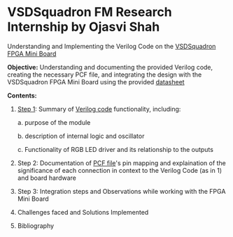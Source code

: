 # VSDSquadron FM Research Internship by Ojasvi Shah
Understanding and Implementing the Verilog Code on the [VSDSquadron FPGA Mini Board](https://www.vlsisystemdesign.com/vsdsquadronfm/)

**Objective:** Understanding and documenting the provided Verilog code, creating the necessary PCF file, and integrating the design with the VSDSquadron FPGA Mini Board using the provided [datasheet](https://www.vlsisystemdesign.com/wp-content/uploads/2024/12/datasheet.pdf)

**Contents:**
1. [Step 1](https://github.com/ojasvi-shah/VSDSquadron-FM-Research-Internship-by-Ojasvi-Shah/blob/main/Verilog%20Functionality.md): Summary of [Verilog code](https://github.com/thesourcerer8/VSDSquadron_FM/blob/main/led_blue/top.v) functionality, including:

   a. purpose of the module

   b. description of internal logic and oscillator

   c. Functionality of RGB LED driver and its relationship to the outputs
   
2. Step 2: Documentation of [PCF file](https://github.com/thesourcerer8/VSDSquadron_FM/blob/main/led_blue/VSDSquadronFM.pcf)'s pin mapping and explaination of the significance of each connection in context to the Verilog Code (as in 1) and board hardware

3. Step 3: Integration steps and Observations while working with the FPGA Mini Board

4. Challenges faced and Solutions Implemented

5. Bibliography
